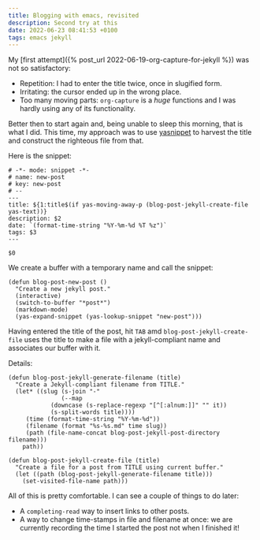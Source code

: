```yaml
---
title: Blogging with emacs, revisited
description: Second try at this
date: 2022-06-23 08:41:53 +0100
tags: emacs jekyll
---
```


My [first attempt]({% post_url
2022-06-19-org-capture-for-jekyll %}) was not so
satisfactory:
* Repetition: I had to enter the title twice, once in
  slugified form.
* Irritating: the cursor ended up in the wrong place.
* Too many moving parts: `org-capture` is a *huge* functions
  and I was hardly using any of its functionality.
  
Better then to start again and, being unable to sleep this
morning, that is what I did.  This time, my approach was to
use [yasnippet](https://melpa.org/#/yasnippet) to harvest
the title and construct the righteous file from that.

Here is the snippet:
```
# -*- mode: snippet -*-
# name: new-post
# key: new-post
# --
---
title: ${1:title$(if yas-moving-away-p (blog-post-jekyll-create-file yas-text))}
description: $2
date: `(format-time-string "%Y-%m-%d %T %z")`
tags: $3
---

$0
```
We create a buffer with a temporary name and call the
  snippet:
```emacs-lisp
(defun blog-post-new-post ()
  "Create a new jekyll post."
  (interactive)
  (switch-to-buffer "*post*")
  (markdown-mode)
  (yas-expand-snippet (yas-lookup-snippet "new-post")))
```
Having entered the title of the post, hit `TAB` amd 
  `blog-post-jekyll-create-file` uses the title to make a file
  with a 
  jekyll-compliant name and associates our buffer with it.
  
Details:
```emacs-lisp
(defun blog-post-jekyll-generate-filename (title)
  "Create a Jekyll-compliant filename from TITLE."
  (let* ((slug (s-join "-"
		       (--map
			(downcase (s-replace-regexp "[^[:alnum:]]" "" it))
			(s-split-words title))))
	 (time (format-time-string "%Y-%m-%d"))
	 (filename (format "%s-%s.md" time slug))
	 (path (file-name-concat blog-post-jekyll-post-directory filename)))
    path))

(defun blog-post-jekyll-create-file (title)
  "Create a file for a post from TITLE using current buffer."
  (let ((path (blog-post-jekyll-generate-filename title)))
    (set-visited-file-name path)))
```

All of this is pretty comfortable.  I can see a couple of
things to do later:

* A `completing-read` way to insert links to other posts.
* A way to change time-stamps in file and filename at once:
  we are currently recording the time I started the post not
  when I finished it!

  
